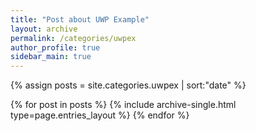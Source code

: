 ```yaml
---
title: "Post about UWP Example"
layout: archive
permalink: /categories/uwpex
author_profile: true
sidebar_main: true
---
```


{% assign posts = site.categories.uwpex | sort:"date" %}

{% for post in posts %}
  {% include archive-single.html type=page.entries_layout %}
{% endfor %}

